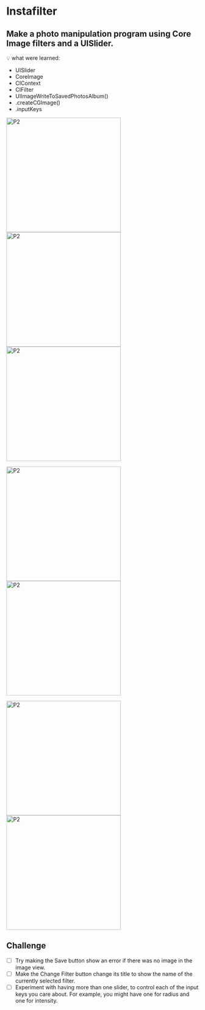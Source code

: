 # Instafilter

## Make a photo manipulation program using Core Image filters and a UISlider.

💡 what were learned:
- UISlider
- CoreImage
- CIContext
- CIFilter
- UIImageWriteToSavedPhotosAlbum()
- .createCGImage()
- .inputKeys


<img width="300" alt="P2" src="https://sun9-79.userapi.com/impg/lxnad1UevNrlI3Q-ncj_bByUZOTH8V4UaRI1Hg/U4k6spf7Ygk.jpg?size=828x1792&quality=95&sign=b8060a9a40fa394fff9986b7c568d0f6&type=album"> <img width="300" alt="P2" src="https://sun9-74.userapi.com/impg/76l_f-1L8JpHK_yCGCWFMiSjkGO5b3_n98RHZg/BnZxubODO4g.jpg?size=828x1792&quality=95&sign=c48a325fe87c30171c30cd71d7d0841c&type=album"> <img width="300" alt="P2" src="https://sun9-45.userapi.com/impg/PuBN3HNHmlYYG4yeKU2iA3KxUR4pBFIOKjwiZw/ISWwzfjo-u4.jpg?size=828x1792&quality=95&sign=95cc6a83eddb85bd190ec9e9114f2e3a&type=album"> 

<img width="300" alt="P2" src="https://sun9-79.userapi.com/impg/lNfQMAMLk7k8F6V0BBzAyhIm8hGubSOceSL99Q/r2WGDPpzDt0.jpg?size=828x1792&quality=95&sign=1cc1d1157445e5572db996368ac9adae&type=album"> <img width="300" alt="P2" src="https://sun9-64.userapi.com/impg/7jsYsW32sdaexsyEEmUJ1HBsJsnSNDYeXi3imA/-JCKSCRaKR0.jpg?size=828x1792&quality=95&sign=9c1a4a81ca999823f75b4f9946d96077&type=album"> 

<img width="300" alt="P2" src="https://sun9-56.userapi.com/impg/N_GIz4yHLy1ZvdwwczdJo2kqbwRQbmNd8QlTNQ/fxq3oYT5cqQ.jpg?size=996x2160&quality=95&sign=bf301b15241f86598131987ce2fd13e1&type=album"> <img width="300" alt="P2" src="https://sun9-44.userapi.com/impg/KXakyYiqXQ1nGT0B2o9U1i2Q612W-6L6PmONFA/eUoe2ObH5L4.jpg?size=996x2160&quality=95&sign=9201e373ebd6f5d25179d6f1dd5d09b0&type=album">

## Challenge

- [ ] Try making the Save button show an error if there was no image in the image view.
- [ ] Make the Change Filter button change its title to show the name of the currently selected filter.
- [ ] Experiment with having more than one slider, to control each of the input keys you care about. For example, you might have one for radius and one for intensity.
